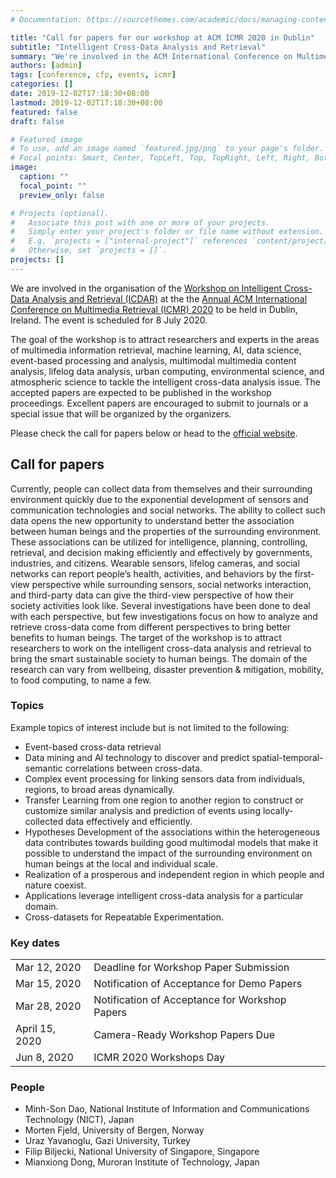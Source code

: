```yaml
---
# Documentation: https://sourcethemes.com/academic/docs/managing-content/

title: "Call for papers for our workshop at ACM ICMR 2020 in Dublin"
subtitle: "Intelligent Cross-Data Analysis and Retrieval"
summary: "We're involved in the ACM International Conference on Multimedia Retrieval (ICMR), by co-organising the Workshop on Intelligent Cross-Data Analysis and Retrieval"
authors: [admin]
tags: [conference, cfp, events, icmr]
categories: []
date: 2019-12-02T17:18:30+08:00
lastmod: 2019-12-02T17:18:30+08:00
featured: false
draft: false

# Featured image
# To use, add an image named `featured.jpg/png` to your page's folder.
# Focal points: Smart, Center, TopLeft, Top, TopRight, Left, Right, BottomLeft, Bottom, BottomRight.
image:
  caption: ""
  focal_point: ""
  preview_only: false

# Projects (optional).
#   Associate this post with one or more of your projects.
#   Simply enter your project's folder or file name without extension.
#   E.g. `projects = ["internal-project"]` references `content/project/deep-learning/index.md`.
#   Otherwise, set `projects = []`.
projects: []
---
```


We are involved in the organisation of the [Workshop on Intelligent Cross-Data Analysis and Retrieval (ICDAR)](http://www2.nict.go.jp/bidal/icdar_icmr2020/index.html) at the the [Annual ACM International Conference on Multimedia Retrieval (ICMR) 2020](http://www.icmr2020.org
) to be held in Dublin, Ireland.
The event is scheduled for 8 July 2020.

The goal of the workshop is to attract researchers and experts in the areas of multimedia information retrieval, machine learning, AI, data science, event-based processing and analysis, multimodal multimedia content analysis, lifelog data analysis, urban computing, environmental science, and atmospheric science to tackle the intelligent cross-data analysis issue.
The accepted papers are expected to be published in the workshop proceedings.
Excellent papers are encouraged to submit to journals or a special issue that will be organized by the organizers.

Please check the call for papers below or head to the [official website](http://www2.nict.go.jp/bidal/icdar_icmr2020/index.html).


## Call for papers
Currently, people can collect data from themselves and their surrounding environment quickly due to the exponential development of sensors and communication technologies and social networks. The ability to collect such data opens the new opportunity to understand better the association between human beings and the properties of the surrounding environment. These associations can be utilized for intelligence, planning, controlling, retrieval, and decision making efficiently and effectively by governments, industries, and citizens. Wearable sensors, lifelog cameras, and social networks can report people’s health, activities, and behaviors by the first-view perspective while surrounding sensors, social networks interaction, and third-party data can give the third-view perspective of how their society activities look like. Several investigations have been done to deal with each perspective, but few investigations focus on how to analyze and retrieve cross-data come from different perspectives to bring better benefits to human beings. The target of the workshop is to attract researchers to work on the intelligent cross-data analysis and retrieval to bring the smart sustainable society to human beings. The domain of the research can vary from wellbeing, disaster prevention & mitigation, mobility, to food computing, to name a few.

### Topics

Example topics of interest include but is not limited to the following:

* Event-based cross-data retrieval
* Data mining and AI technology to discover and predict spatial-temporal-semantic correlations between cross-data.
* Complex event processing for linking sensors data from individuals, regions, to broad areas dynamically.
* Transfer Learning from one region to another region to construct or customize similar analysis and prediction of events using locally-collected data effectively and efficiently.
* Hypotheses Development of the associations within the heterogeneous data contributes towards building good multimodal models that make it possible to understand the impact of the surrounding environment on human beings at the local and individual scale.
* Realization of a prosperous and independent region in which people and nature coexist.
* Applications leverage intelligent cross-data analysis for a particular domain.
* Cross-datasets for Repeatable Experimentation.


### Key dates

|| |
| ---| --- |
| Mar 12, 2020 | Deadline for Workshop Paper Submission |
| Mar 15, 2020 | Notification of Acceptance for Demo Papers |
| Mar 28, 2020 | Notification of Acceptance for Workshop Papers |
| April 15, 2020 | Camera-Ready Workshop Papers Due |
| Jun 8, 2020 | ICMR 2020 Workshops Day |

### People

* Minh-Son Dao, National Institute of Information and Communications Technology (NICT), Japan
* Morten Fjeld, University of Bergen, Norway
* Uraz Yavanoglu, Gazi University, Turkey
* Filip Biljecki, National University of Singapore, Singapore
* Mianxiong Dong, Muroran Institute of Technology, Japan

